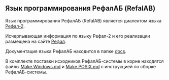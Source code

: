 Язык программирования РефалАБ (RefalAB)
------------------------------------------

Язык программирования РефалАБ (RefalAB) является
диалектом языка [Рефал-2](http://www.refal.net/~belous/refal2-r.htm).

Исчерпывающая информация по языку Рефал-2 и его реализации
размещена на сайте [Рефал](http://www.refal.net).

Документация языка РефалАБ находится в папке [docs](/docs).

В комплекте поставки исходников РефалАБ-системы в корне находятся файлы
[Make.Windows.md](Make.Windows.md) и [Make.POSIX.md](Make.POSIX.md) с инструкцией по сборке РефалАБ-системы.
